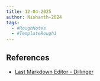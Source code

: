 ```yaml
---
title: 12-04-2025
author: Nishanth-2024
tags:
  - #RoughNotes
  - #TemplateRough1
---
```


## References

- [Last Markdown Editor - Dillinger][1]

[//]: # (These are reference links used in the body of this note)
[//]: # (These get stripped out when the markdown processor does its job)
[//]: # (There is no need to format nicely because it shouldn't be seen.)
[//]: # (Thanks SO - http://stackoverflow.com/questions/4823468/store-comments-in-markdown-syntax)

  [1]: <https://github.com/joemccann/dillinger>
